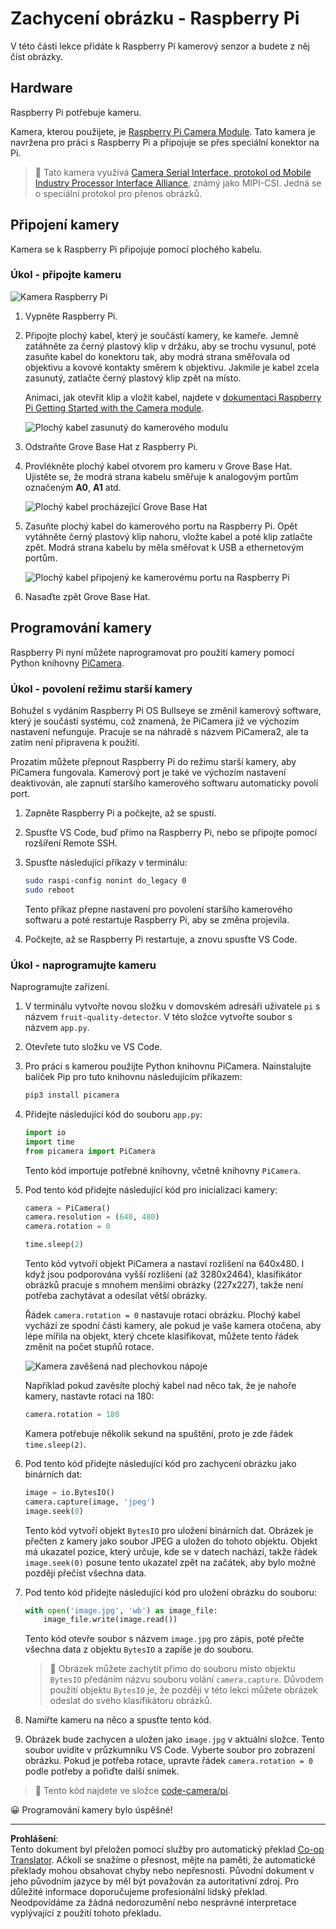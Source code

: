 <!--
CO_OP_TRANSLATOR_METADATA:
{
  "original_hash": "c677667095f6133eee418c7e53615d05",
  "translation_date": "2025-08-27T20:55:25+00:00",
  "source_file": "4-manufacturing/lessons/2-check-fruit-from-device/pi-camera.md",
  "language_code": "cs"
}
-->
# Zachycení obrázku - Raspberry Pi

V této části lekce přidáte k Raspberry Pi kamerový senzor a budete z něj číst obrázky.

## Hardware

Raspberry Pi potřebuje kameru.

Kamera, kterou použijete, je [Raspberry Pi Camera Module](https://www.raspberrypi.org/products/camera-module-v2/). Tato kamera je navržena pro práci s Raspberry Pi a připojuje se přes speciální konektor na Pi.

> 💁 Tato kamera využívá [Camera Serial Interface, protokol od Mobile Industry Processor Interface Alliance](https://wikipedia.org/wiki/Camera_Serial_Interface), známý jako MIPI-CSI. Jedná se o speciální protokol pro přenos obrázků.

## Připojení kamery

Kamera se k Raspberry Pi připojuje pomocí plochého kabelu.

### Úkol - připojte kameru

![Kamera Raspberry Pi](../../../../../translated_images/pi-camera-module.4278753c31bd6e757aa2b858be97d72049f71616278cefe4fb5abb485b40a078.cs.png)

1. Vypněte Raspberry Pi.

1. Připojte plochý kabel, který je součástí kamery, ke kameře. Jemně zatáhněte za černý plastový klip v držáku, aby se trochu vysunul, poté zasuňte kabel do konektoru tak, aby modrá strana směřovala od objektivu a kovové kontakty směrem k objektivu. Jakmile je kabel zcela zasunutý, zatlačte černý plastový klip zpět na místo.

    Animaci, jak otevřít klip a vložit kabel, najdete v [dokumentaci Raspberry Pi Getting Started with the Camera module](https://projects.raspberrypi.org/en/projects/getting-started-with-picamera/2).

    ![Plochý kabel zasunutý do kamerového modulu](../../../../../translated_images/pi-camera-ribbon-cable.0bf82acd251611c21ac616f082849413e2b322a261d0e4f8fec344248083b07e.cs.png)

1. Odstraňte Grove Base Hat z Raspberry Pi.

1. Provlékněte plochý kabel otvorem pro kameru v Grove Base Hat. Ujistěte se, že modrá strana kabelu směřuje k analogovým portům označeným **A0**, **A1** atd.

    ![Plochý kabel procházející Grove Base Hat](../../../../../translated_images/grove-base-hat-ribbon-cable.501fed202fcf73b11b2b68f6d246189f7d15d3e4423c572ddee79d77b4632b47.cs.png)

1. Zasuňte plochý kabel do kamerového portu na Raspberry Pi. Opět vytáhněte černý plastový klip nahoru, vložte kabel a poté klip zatlačte zpět. Modrá strana kabelu by měla směřovat k USB a ethernetovým portům.

    ![Plochý kabel připojený ke kamerovému portu na Raspberry Pi](../../../../../translated_images/pi-camera-socket-ribbon-cable.a18309920b11800911082ed7aa6fb28e6d9be3a022e4079ff990016cae3fca10.cs.png)

1. Nasaďte zpět Grove Base Hat.

## Programování kamery

Raspberry Pi nyní můžete naprogramovat pro použití kamery pomocí Python knihovny [PiCamera](https://pypi.org/project/picamera/).

### Úkol - povolení režimu starší kamery

Bohužel s vydáním Raspberry Pi OS Bullseye se změnil kamerový software, který je součástí systému, což znamená, že PiCamera již ve výchozím nastavení nefunguje. Pracuje se na náhradě s názvem PiCamera2, ale ta zatím není připravena k použití.

Prozatím můžete přepnout Raspberry Pi do režimu starší kamery, aby PiCamera fungovala. Kamerový port je také ve výchozím nastavení deaktivován, ale zapnutí staršího kamerového softwaru automaticky povolí port.

1. Zapněte Raspberry Pi a počkejte, až se spustí.

1. Spusťte VS Code, buď přímo na Raspberry Pi, nebo se připojte pomocí rozšíření Remote SSH.

1. Spusťte následující příkazy v terminálu:

    ```sh
    sudo raspi-config nonint do_legacy 0
    sudo reboot
    ```

    Tento příkaz přepne nastavení pro povolení staršího kamerového softwaru a poté restartuje Raspberry Pi, aby se změna projevila.

1. Počkejte, až se Raspberry Pi restartuje, a znovu spusťte VS Code.

### Úkol - naprogramujte kameru

Naprogramujte zařízení.

1. V terminálu vytvořte novou složku v domovském adresáři uživatele `pi` s názvem `fruit-quality-detector`. V této složce vytvořte soubor s názvem `app.py`.

1. Otevřete tuto složku ve VS Code.

1. Pro práci s kamerou použijte Python knihovnu PiCamera. Nainstalujte balíček Pip pro tuto knihovnu následujícím příkazem:

    ```sh
    pip3 install picamera
    ```

1. Přidejte následující kód do souboru `app.py`:

    ```python
    import io
    import time
    from picamera import PiCamera
    ```

    Tento kód importuje potřebné knihovny, včetně knihovny `PiCamera`.

1. Pod tento kód přidejte následující kód pro inicializaci kamery:

    ```python
    camera = PiCamera()
    camera.resolution = (640, 480)
    camera.rotation = 0
    
    time.sleep(2)
    ```

    Tento kód vytvoří objekt PiCamera a nastaví rozlišení na 640x480. I když jsou podporována vyšší rozlišení (až 3280x2464), klasifikátor obrázků pracuje s mnohem menšími obrázky (227x227), takže není potřeba zachytávat a odesílat větší obrázky.

    Řádek `camera.rotation = 0` nastavuje rotaci obrázku. Plochý kabel vychází ze spodní části kamery, ale pokud je vaše kamera otočena, aby lépe mířila na objekt, který chcete klasifikovat, můžete tento řádek změnit na počet stupňů rotace.

    ![Kamera zavěšená nad plechovkou nápoje](../../../../../translated_images/pi-camera-upside-down.5376961ba31459883362124152ad6b823d5ac5fc14e85f317e22903bd681c2b6.cs.png)

    Například pokud zavěsíte plochý kabel nad něco tak, že je nahoře kamery, nastavte rotaci na 180:

    ```python
    camera.rotation = 180
    ```

    Kamera potřebuje několik sekund na spuštění, proto je zde řádek `time.sleep(2)`.

1. Pod tento kód přidejte následující kód pro zachycení obrázku jako binárních dat:

    ```python
    image = io.BytesIO()
    camera.capture(image, 'jpeg')
    image.seek(0)
    ```

    Tento kód vytvoří objekt `BytesIO` pro uložení binárních dat. Obrázek je přečten z kamery jako soubor JPEG a uložen do tohoto objektu. Objekt má ukazatel pozice, který určuje, kde se v datech nachází, takže řádek `image.seek(0)` posune tento ukazatel zpět na začátek, aby bylo možné později přečíst všechna data.

1. Pod tento kód přidejte následující kód pro uložení obrázku do souboru:

    ```python
    with open('image.jpg', 'wb') as image_file:
        image_file.write(image.read())
    ```

    Tento kód otevře soubor s názvem `image.jpg` pro zápis, poté přečte všechna data z objektu `BytesIO` a zapíše je do souboru.

    > 💁 Obrázek můžete zachytit přímo do souboru místo objektu `BytesIO` předáním názvu souboru volání `camera.capture`. Důvodem použití objektu `BytesIO` je, že později v této lekci můžete obrázek odeslat do svého klasifikátoru obrázků.

1. Namiřte kameru na něco a spusťte tento kód.

1. Obrázek bude zachycen a uložen jako `image.jpg` v aktuální složce. Tento soubor uvidíte v průzkumníku VS Code. Vyberte soubor pro zobrazení obrázku. Pokud je potřeba rotace, upravte řádek `camera.rotation = 0` podle potřeby a pořiďte další snímek.

> 💁 Tento kód najdete ve složce [code-camera/pi](../../../../../4-manufacturing/lessons/2-check-fruit-from-device/code-camera/pi).

😀 Programování kamery bylo úspěšné!

---

**Prohlášení**:  
Tento dokument byl přeložen pomocí služby pro automatický překlad [Co-op Translator](https://github.com/Azure/co-op-translator). Ačkoli se snažíme o přesnost, mějte na paměti, že automatické překlady mohou obsahovat chyby nebo nepřesnosti. Původní dokument v jeho původním jazyce by měl být považován za autoritativní zdroj. Pro důležité informace doporučujeme profesionální lidský překlad. Neodpovídáme za žádná nedorozumění nebo nesprávné interpretace vyplývající z použití tohoto překladu.